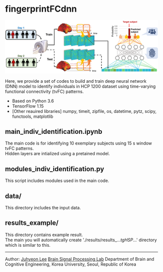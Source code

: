 # fingerprintFCdnn

![fig](https://github.com/bsplku/fingerprintFCdnn/blob/main/README_fig.png?raw=true)

Here, we provide a set of codes to build and train deep neural network (DNN) model to identify individuals in HCP 1200 dataset using time-varying functional connectivity (tvFC) patterns.
* Based on Python 3.6
* TensorFlow 1.15
* [Other reauired libraries] numpy, timeit, zipfile, os, datetime, pytz, scipy, functools, matplotlib

## main_indiv_identification.ipynb
The main code is for identifying 10 exemplary subjects using 15 s window tvFC patterns. \
Hidden layers are intialized using a pretained model.

## modules_indiv_identification.py
This script includes modules used in the main code.

## data/
This directory includes the input data.

## results_example/
This directory contains example result. \
The main you will automatically create './results/results_..._tgHSP_...' directory which is similar to this. 

------------

Author: [Juhyeon Lee](jh0104lee@gmail.com)
        [Brain Signal Processing Lab](https://bspl-ku.github.io/)
        Department of Brain and Cognitive Engineering, Korea University, Seoul, Republic of Korea
